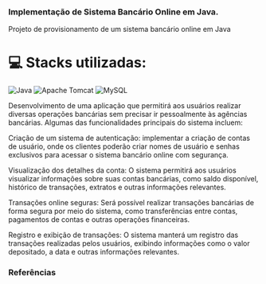 ### Implementação de Sistema Bancário Online em Java.

Projeto de provisionamento de um sistema bancário online em Java

# 💻 Stacks utilizadas:
![Java](https://img.shields.io/badge/Java-ED8B00?style=for-the-badge&logo=java&logoColor=white) ![Apache Tomcat](https://img.shields.io/badge/apache%20tomcat-%23F8DC75.svg?style=for-the-badge&logo=apache-tomcat&logoColor=black) ![MySQL](https://img.shields.io/badge/mysql-%2300f.svg?style=for-the-badge&logo=mysql&logoColor=white)


Desenvolvimento de uma aplicação que permitirá aos usuários realizar diversas operações bancárias sem precisar ir pessoalmente às agências bancárias. Algumas das funcionalidades principais do sistema incluem:

Criação de um sistema de autenticação: implementar a criação de contas de usuário, onde os clientes poderão criar nomes de usuário e senhas exclusivos para acessar o sistema bancário online com segurança.

Visualização dos detalhes da conta: O sistema permitirá aos usuários visualizar informações sobre suas contas bancárias, como saldo disponível, histórico de transações, extratos e outras informações relevantes.

Transações online seguras: Será possível realizar transações bancárias de forma segura por meio do sistema, como transferências entre contas, pagamentos de contas e outras operações financeiras.

Registro e exibição de transações: O sistema manterá um registro das transações realizadas pelos usuários, exibindo informações como o valor depositado, a data e outras informações relevantes.

### Referências

